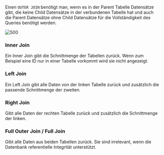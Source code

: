 Einen `OUTER JOIN` benötigt man, wenn es in der Parent Tabelle Datensätze gibt, die keine Child Datensätze in der verbundenen Tabelle hat und auch die Parent Datensätze ohne Child Datensätze für die Vollständigkeit des Queries benötigt werden.

![500](Outer%20Join.png)

### Inner Join 
Ein Inner Join gibt die Schnittmenge der Tabellen zurück. Wenn zum Beispiel eine ID nur in einer Tabelle vorkommt wird sie nicht angezeigt.

### Left Join
Ein Left Join gibt alle Daten von der linken Tabelle zurück und zusätzlich die passende Schnittmenge der zweiten.

### Right Join 
Gibt alle Daten der rechten Tabelle zurück und zusätzlich die Schnittmenge der linken.

### Full Outer Join / Full Join
Gibt alle Daten aus beiden Tabellen zurück. Sie sind irrelevant, wenn die Datenbank referentielle Integrität unterstützt.



